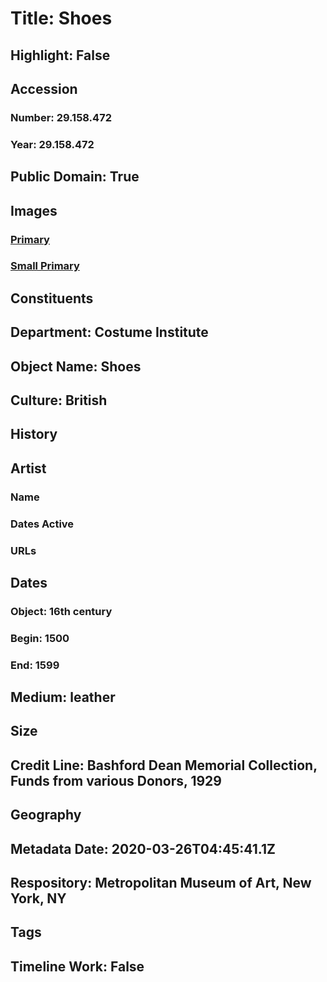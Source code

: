 # Title: Shoes
## Highlight: False
## Accession
### Number: 29.158.472
### Year: 29.158.472
## Public Domain: True
## Images
### [Primary](https://images.metmuseum.org/CRDImages/ci/original/29.158.472.jpg)
### [Small Primary](https://images.metmuseum.org/CRDImages/ci/web-large/29.158.472.jpg)
## Constituents
## Department: Costume Institute
## Object Name: Shoes
## Culture: British
## History
## Artist
### Name
### Dates Active
### URLs
## Dates
### Object: 16th century
### Begin: 1500
### End: 1599
## Medium: leather
## Size
## Credit Line: Bashford Dean Memorial Collection, Funds from various Donors, 1929
## Geography
## Metadata Date: 2020-03-26T04:45:41.1Z
## Respository: Metropolitan Museum of Art, New York, NY
## Tags
## Timeline Work: False